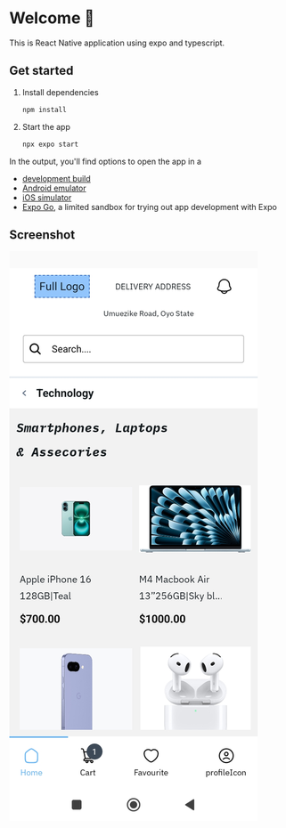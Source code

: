 # Welcome 👋

This is React Native application using expo and typescript.

## Get started

1. Install dependencies

   ```bash
   npm install
   ```

2. Start the app

   ```bash
   npx expo start
   ```

In the output, you'll find options to open the app in a

- [development build](https://docs.expo.dev/develop/development-builds/introduction/)
- [Android emulator](https://docs.expo.dev/workflow/android-studio-emulator/)
- [iOS simulator](https://docs.expo.dev/workflow/ios-simulator/)
- [Expo Go](https://expo.dev/go), a limited sandbox for trying out app development with Expo

## Screenshot

![Screenshot](https://github.com/dejoen/taskExpo/blob/main/Screenshot_2025-06-10-10-36-18-882_com.devdejoe.ecommerceapp.jpg)




